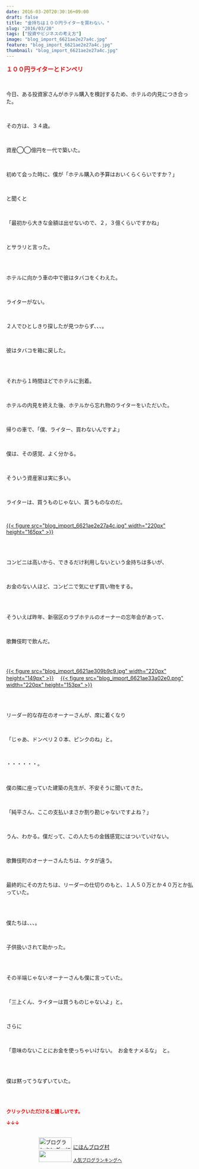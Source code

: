 ```yaml
---
date: 2016-03-20T20:30:16+09:00
draft: false
title: "金持ちは１００円ライターを買わない。"
slug: "2016/03/20"
tags: ["投資やビジネスの考え方"]
image: "blog_import_6621ae2e27a4c.jpg"
feature: "blog_import_6621ae2e27a4c.jpg"
thumbnail: "blog_import_6621ae2e27a4c.jpg"
---
```

<p><font color="#ff0000" size="3"><strong>１００円ライターとドンペリ</strong></font></p><br/><p>今日、ある投資家さんがホテル購入を検討するため、ホテルの内見につき合った。</p><br/><p>その方は、３４歳。</p><br/><p>資産◯◯億円を一代で築いた。</p><br/><p>初めて会った時に、僕が「ホテル購入の予算はおいくらくらいですか？」</p><br/><p>と聞くと</p><br/><p>「最初から大きな金額は出せないので、２，３億くらいですかね」</p><br/><p>とサラリと言った。</p><br/><br/><p>ホテルに向かう車の中で彼はタバコをくわえた。</p><br/><p>ライターがない。</p><br/><p>２人でひとしきり探したが見つからず、、、。</p><br/><p>彼はタバコを箱に戻した。</p><br/><br/><p>それから１時間ほどでホテルに到着。</p><br/><p>ホテルの内見を終えた後、ホテルから忘れ物のライターをいただいた。</p><br/><p>帰りの車で、「僕、ライター、買わないんですよ」</p><br/><p>僕は、その感覚、よく分かる。</p><br/><p>そういう資産家は実に多い。</p><br/><p>ライターは、買うものじゃない、貰うものなのだ。</p><br/><p><a href="blog_import_6621ae2f57d60.jpg">{{< figure src="blog_import_6621ae2e27a4c.jpg" width="220px" height="165px" >}}</a> </p><br/><br/><p>コンビニは高いから、できるだけ利用しないという金持ちは多いが、</p><br/><p>お金のない人ほど、コンビニで気にせず買い物をする。</p><br/><br/><p>そういえば昨年、新宿区のラブホテルのオーナーの忘年会があって、</p><br/><p>歌舞伎町で飲んだ。</p><br/><p><br/><a href="blog_import_6621ae31d5b98.jpg">{{< figure src="blog_import_6621ae309b9c9.jpg" width="220px" height="149px" >}}</a> 　<a href="blog_import_6621ae355ca29.png">{{< figure src="blog_import_6621ae33a02e0.png" width="220px" height="153px" >}}</a> <a href="o0420029313595851931.png"></a><br/><br/></p><br/><p>リーダー的な存在のオーナーさんが、席に着くなり</p><br/><p>「じゃあ、ドンペリ２０本、ピンクのね」と。</p><br/><p>・・・・・・。</p><br/><p>僕の隣に座っていた建築の先生が、不安そうに聞いてきた。</p><br/><p>「純平さん、ここの支払いまさか割り勘じゃないですよね？」</p><br/><p>うん、わかる。僕だって、この人たちの金銭感覚にはついていけない。</p><br/><p>歌舞伎町のオーナーさんたちは、ケタが違う。</p><br/><p>最終的にその方たちは、リーダーの仕切りのもと、１人５０万とか４０万とか払っていた。</p><br/><br/><p>僕たちは、、、。</p><br/><p>子供扱いされて助かった。</p><br/><br/><p>その半端じゃないオーナーさんも僕に言っていた。</p><br/><p>「三上くん、ライターは買うものじゃないよ」と。</p><br/><p>さらに</p><br/><p>「意味のないことにお金を使っちゃいけない。　お金をナメるな」　と。</p><br/><br/><p>僕は黙ってうなずいていた。</p><p><br/><br/></p><p><font color="#ff0000" size="2"><strong>クリックいただけると嬉しいです。<br/></strong></font></p><p><font color="#ff0000" size="2"><strong>↓↓↓</strong></font></p><p><br/><a href="ranking.html" target="_blank"><img border="0" alt="ブログランキング・にほんブログ村へ" src="data:image/svg+xml;charset=utf-8,%3Csvg%20xmlns%3D%22http%3A%2F%2Fwww.w3.org%2F2000%2Fsvg%22%20title%3D%22Placeholder%20for%20Images%22%20role%3D%22presentation%22%20viewBox%3D%220%200%2088%2031%22%20%2F%3E" width="88" height="31" data-src="https://img-proxy.blog-video.jp/images?url=http%3A%2F%2Fwww.blogmura.com%2Fimg%2Fwww88_31.gif" style="aspect-ratio: auto 88 / 31;"/><noscript><img border="0" alt="ブログランキング・にほんブログ村へ" src="https://img-proxy.blog-video.jp/images?url=http%3A%2F%2Fwww.blogmura.com%2Fimg%2Fwww88_31.gif" width="88" height="31"></noscript></a> <a href="ranking.html" target="_blank">にほんブログ村</a> <br/><a title="人気ブログランキングへ" href="link.php?1804582"><img border="0" src="data:image/svg+xml;charset=utf-8,%3Csvg%20xmlns%3D%22http%3A%2F%2Fwww.w3.org%2F2000%2Fsvg%22%20title%3D%22Placeholder%20for%20Images%22%20role%3D%22presentation%22%20viewBox%3D%220%200%2088%2031%22%20%2F%3E" width="88" height="31" data-src="https://blog.with2.net/img/banner/banner_22.gif" style="aspect-ratio: auto 88 / 31;"/><noscript><img border="0" src="https://blog.with2.net/img/banner/banner_22.gif" width="88" height="31"></noscript></a> <a style="FONT-SIZE: 12px" href="link.php?1804582">人気ブログランキングへ</a> </p>

